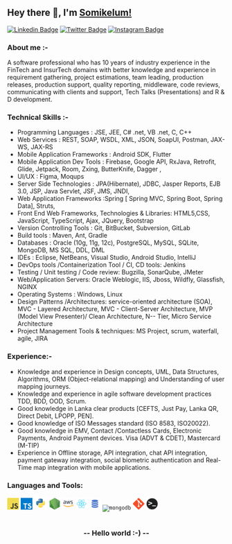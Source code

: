 ## Hey there 👋, I'm [Somikelum!](https://github.com/somikelum/)

[![Linkedin Badge](https://img.shields.io/badge/-LinkedIn-0e76a8?style=flat-square&logo=Linkedin&logoColor=white)](https://www.linkedin.com/in/somi-kelum-kariyawasam/)
[![Twitter Badge](https://img.shields.io/badge/-Twitter-00acee?style=flat-square&logo=Twitter&logoColor=white)](https://www.linkedin.com/in/somi-kelum-kariyawasam/)
[![Instagram Badge](https://img.shields.io/badge/-Instagram-e4405f?style=flat-square&logo=Instagram&logoColor=white)](https://www.linkedin.com/in/somi-kelum-kariyawasam/)

### About me :-

A software professional who has 10 years of industry experience in the FinTech and InsurTech domains with better knowledge and experience in requirement gathering, project estimations, team leading, production releases, production support, quality reporting, middleware, code reviews, communicating with clients and support, Tech Talks (Presentations) and R & D development. 

### Technical Skills :-

- Programming Languages : JSE, JEE, C# .net, VB .net, C, C++
- Web Services : REST, SOAP, WSDL, XML, JSON, SoapUI, Postman, JAX-WS, JAX-RS
- Mobile Application Frameworks : Android SDK, Flutter
- Mobile Application Dev Tools : Firebase, Google API, RxJava, Retrofit, Glide, Jetpack, Room, Zxing, ButterKnife, Dagger ,
- UI/UX : Figma, Moqups
- Server Side Technologies : JPA(Hibernate), JDBC, Jasper Reports, EJB 3.0, JSP, Java Servlet, JSF, JMS, JNDI, 
- Web Application Frameworks :Spring [ Spring MVC, Spring Boot, Spring Data], Struts,
- Front End Web Frameworks, Technologies & Libraries: HTML5,CSS, JavaScript, TypeScript, Ajax, JQuery, Bootstrap
- Version Controlling Tools : Git, BitBucket, Subversion, GitLab
- Build tools : Maven, Ant, Gradle
- Databases : Oracle (10g, 11g, 12c), PostgreSQL, MySQL, SQLite, MongoDB, MS SQL, DDL, DML
- IDEs : Eclipse, NetBeans, Visual Studio, Android Studio, IntelliJ
- DevOps tools /Containerization Tool / CI, CD tools: Jenkins
- Testing / Unit testing / Code review: Bugzilla, SonarQube, JMeter
- Web/Application Servers: Oracle Weblogic, IIS, Jboss, Wildfly, Glassfish, NGINX
- Operating Systems : Windows, Linux
- Design Patterns /Architectures: service-oriented architecture (SOA), MVC - Layered Architecture, MVC - Client-Server Architecture, MVP (Model View Presenter)/ Clean Architecture, N-- Tier, Micro Service Architecture
- Project Management Tools & techniques: MS Project, scrum, waterfall, agile, JIRA 

### Experience:-

- Knowledge and experience in Design concepts, UML, Data Structures, Algorithms, ORM (Object-relational mapping) and Understanding of user mapping journeys.
- Knowledge and experience in agile software development practices TDD, BDD, OOD, Scrum.
- Good knowledge in Lanka clear products [CEFTS, Just Pay, Lanka QR, Direct Debit, LPOPP, PEN].
- Good knowledge of ISO Messages standard (ISO 8583, ISO20022).
- Good knowledge in EMV, Contact /Contactless Cards, Electronic Payments, Android Payment devices. Visa (ADVT & CDET), Mastercard (M-TIP)
- Experience in Offline storage, API integration, chat API integration, payment gateway integration, social biometric authentication and Real-Time map integration with mobile applications.

### Languages and Tools:

<code><img height="27" src="https://raw.githubusercontent.com/github/explore/80688e429a7d4ef2fca1e82350fe8e3517d3494d/topics/javascript/javascript.png" alt="javascript"></code>
<code><img height="27" src="https://raw.githubusercontent.com/github/explore/80688e429a7d4ef2fca1e82350fe8e3517d3494d/topics/typescript/typescript.png" alt="typescript"></code>
<code><img height="30" src="https://raw.githubusercontent.com/github/explore/80688e429a7d4ef2fca1e82350fe8e3517d3494d/topics/python/python.png" alt="python"></code>
<code><img height="27" src="https://raw.githubusercontent.com/github/explore/80688e429a7d4ef2fca1e82350fe8e3517d3494d/topics/nodejs/nodejs.png" alt="nodejs"></code>
<code><img height="27" src="https://raw.githubusercontent.com/github/explore/80688e429a7d4ef2fca1e82350fe8e3517d3494d/topics/aws/aws.png" alt="aws"></code>
<code><img height="27" src="https://raw.githubusercontent.com/github/explore/80688e429a7d4ef2fca1e82350fe8e3517d3494d/topics/react/react.png" alt="react"></code>
<code><img height="27" src="https://raw.githubusercontent.com/github/explore/80688e429a7d4ef2fca1e82350fe8e3517d3494d/topics/sql/sql.png" alt="sql"></code>
<code><img height="27" src="https://encrypted-tbn0.gstatic.com/images?q=tbn%3AANd9GcSTTzPAw-55ssm1Im594xYZ9eRQu2JylrkYLg&usqp=CAU" alt="mongodb"></code>
<code><img height="27" src="https://raw.githubusercontent.com/devicons/devicon/master/icons/git/git-original.svg" alt="git"></code>
<code><img height="27" src="https://raw.githubusercontent.com/github/explore/80688e429a7d4ef2fca1e82350fe8e3517d3494d/topics/terminal/terminal.png" alt="terminal"></code>

#

<div align="center">

### -- Hello world :-) --

</div>
